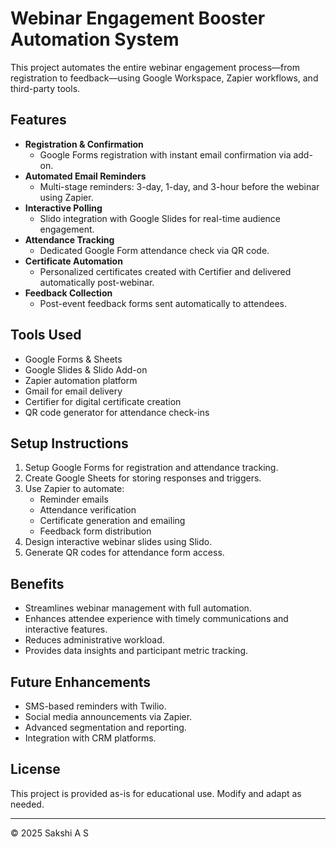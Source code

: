 # Webinar Engagement Booster Automation System

This project automates the entire webinar engagement process—from registration to feedback—using Google Workspace, Zapier workflows, and third-party tools.

## Features

- **Registration & Confirmation**
  - Google Forms registration with instant email confirmation via add-on.
- **Automated Email Reminders**
  - Multi-stage reminders: 3-day, 1-day, and 3-hour before the webinar using Zapier.
- **Interactive Polling**
  - Slido integration with Google Slides for real-time audience engagement.
- **Attendance Tracking**
  - Dedicated Google Form attendance check via QR code.
- **Certificate Automation**
  - Personalized certificates created with Certifier and delivered automatically post-webinar.
- **Feedback Collection**
  - Post-event feedback forms sent automatically to attendees.

## Tools Used

- Google Forms & Sheets
- Google Slides & Slido Add-on
- Zapier automation platform
- Gmail for email delivery
- Certifier for digital certificate creation
- QR code generator for attendance check-ins

## Setup Instructions

1. Setup Google Forms for registration and attendance tracking.
2. Create Google Sheets for storing responses and triggers.
3. Use Zapier to automate:
   - Reminder emails
   - Attendance verification
   - Certificate generation and emailing
   - Feedback form distribution
4. Design interactive webinar slides using Slido.
5. Generate QR codes for attendance form access.

## Benefits

- Streamlines webinar management with full automation.
- Enhances attendee experience with timely communications and interactive features.
- Reduces administrative workload.
- Provides data insights and participant metric tracking.

## Future Enhancements

- SMS-based reminders with Twilio.
- Social media announcements via Zapier.
- Advanced segmentation and reporting.
- Integration with CRM platforms.

## License

This project is provided as-is for educational use. Modify and adapt as needed.

---

© 2025 Sakshi A S

